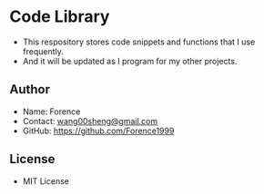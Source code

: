 # Code Library

* This respository stores code snippets and functions that I use frequently.
* And it will be updated as I program for my other projects.

## Author

* Name: Forence
* Contact: wang00sheng@gmail.com
* GitHub: https://github.com/Forence1999

## License

* MIT License
